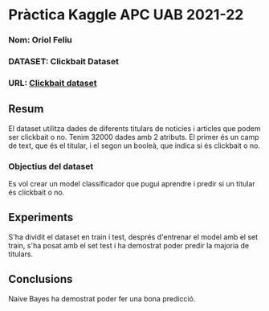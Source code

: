 # Pràctica Kaggle APC UAB 2021-22
### Nom: Oriol Feliu
### DATASET: Clickbait Dataset 
### URL: [Clickbait dataset](http://www.kaggle.com/amananandrai/clickbait-dataset)
## Resum
El dataset utilitza dades de diferents titulars de noticies i articles que podem ser clickbait o no.
Tenim 32000 dades amb 2 atributs. El primer és un camp de text, que és el titular, i el segon un booleà, que indica si és clickbait o no.
### Objectius del dataset
Es vol crear un model classificador que pugui aprendre i predir si un titular és clickbait o no.
## Experiments
S'ha dividit el dataset en train i test, després d'entrenar el model amb el set train, s'ha posat amb el set test i ha demostrat poder predir la majoria de titulars.
## Conclusions
Naive Bayes ha demostrat poder fer una bona predicció.
